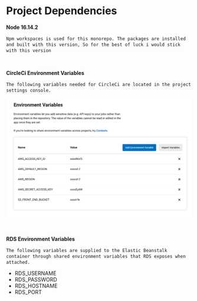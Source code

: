 # Project Dependencies

**Node 16.14.2**

```
Npm workspaces is used for this monorepo. The packages are installed and built with this version, So for the best of luck i would stick with this version
```

<br>

**CircleCi Environment Variables**

```
The following variables needed for CircleCi are located in the project settings console.
```

![](./images/circleCi_env_vars.png)

<br>

**RDS Environment Variables**

```
The following variables are supplied to the Elastic Beanstalk container through shared environment variables that RDS exposes when attached.
```

- RDS_USERNAME
- RDS_PASSWORD
- RDS_HOSTNAME
- RDS_PORT
